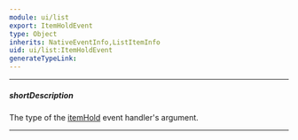 ```yaml
---
module: ui/list
export: ItemHoldEvent
type: Object
inherits: NativeEventInfo,ListItemInfo
uid: ui/list:ItemHoldEvent
generateTypeLink: 
---
```

---
##### shortDescription
The type of the [itemHold]({basewidgetpath}/Events/#itemHold) event handler's argument.

---
<!-- Description goes here -->
